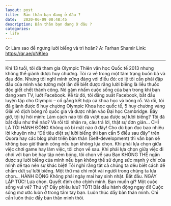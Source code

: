 ```yaml
---
layout: post
title:  Bản thân bạn đang ở đâu ?
date:   2020-06-09 00:48:45
description: Bản thân bạn đang ở đâu ?
categories:
- life
---
```



Q: Làm sao để ngưng lười biếng và trì hoãn?
A: Farhan Shamir
Link: https://qr.ae/pNKIeo
________________________
Khi 13 tuổi, tôi đã tham gia Olympic Thiên văn học Quốc tế 2013 nhưng không thể giành được huy chương. Tôi ra về trong một tâm trạng buồn bã và đau đớn. Nhưng tôi nghĩ mình xứng đáng với điều đó: có lẽ tôi cần phải đập đầu của mình vào tường một lần để biết được rằng lười biếng là liều thuốc độc giết chết thành công. Nó gặm nhấm cuộc sống của bạn trong khi bạn đang xem TV, lướt Facebook.
Kể từ đó, tôi đăng xuất Facebook, bắt đầu luyện tập cho Olympic – cố gắng kết hợp cả khoa học và bóng rổ. Và rồi, tôi đã giành được 6 huy chương Olympic Khoa học quốc tế, 5 huy chương vàng Giải vô địch bóng rổ quốc gia và được nhận vào Đại học Cambridge.
Bây giờ, tôi tự hỏi mình: Làm cách nào tôi đã vượt qua được sự lười biếng? Tôi đã bắt đầu như thế nào?
Và rồi tôi nhận ra, câu trả lời, thật sự đơn giản…
CHỈ LÀ TÔI HÀNH ĐỘNG
Không có bí mật nào ở đây! Cho dù bạn đọc bao nhiêu lời khuyên như “Để tiêu diệt sự lười biếng thì bạn cần 5 điều sau đây” trên Quora hay các blog phát triển bản thân (Self-development) thì vẫn bạn sẽ không bao giờ thành công nếu bạn không lựa chọn.
Khi phải lựa chọn giữa việc chơi game hay làm việc, tôi chọn vế sau.
Khi phải lựa chọn giữa việc đi chơi với bạn bè hay tập ném bóng, tôi chọn vế sau
Bạn KHÔNG THỂ ngăn được sự lười biếng của mình nếu bạn không thể sử dụng sức mạnh ý chí của mình để tạo nên sự khác biệt!
Tôi nghĩ rằng tất cả chúng ta đều biết cách để chấm dứt sự lười biếng. Một thứ mà chỉ một vài người trong chúng ta lựa chọn…
HÀNH ĐỘNG
Không phải ngày mai hay sinh nhật. Bắt đầu. NGAY LẬP TỨC!
Lựa chọn. Quyết định cho chính mình. Bạn muốn gì?
Một cuộc sống vui vẻ? Thú vị? Đầy phiêu lưu?
TỐT! Bắt đầu hành động ngay đi!
Cuộc sống mơ ước luôn ở trong tầm tay bạn. Luôn thúc đẩy bản thân mình. Chỉ cần luôn thúc đẩy bản thân mình thôi.

